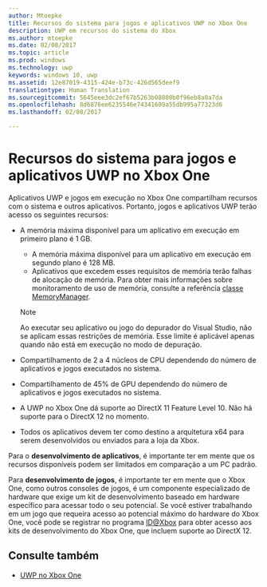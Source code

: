 ```yaml
---
author: Mtoepke
title: Recursos do sistema para jogos e aplicativos UWP no Xbox One
description: UWP em recursos do sistema do Xbox
ms.author: mtoepke
ms.date: 02/08/2017
ms.topic: article
ms.prod: windows
ms.technology: uwp
keywords: windows 10, uwp
ms.assetid: 12e87019-4315-424e-b73c-426d565deef9
translationtype: Human Translation
ms.sourcegitcommit: 5645eee3dc2ef67b5263b08800b0f96eb8a0a7da
ms.openlocfilehash: 8d6876ee6235546e74341609a55db995a77323d6
ms.lasthandoff: 02/08/2017

---
```


# <a name="system-resources-for-uwp-apps-and-games-on-xbox-one"></a>Recursos do sistema para jogos e aplicativos UWP no Xbox One

Aplicativos UWP e jogos em execução no Xbox One compartilham recursos com o sistema e outros aplicativos. Portanto, jogos e aplicativos UWP terão acesso os seguintes recursos:

* A memória máxima disponível para um aplicativo em execução em primeiro plano é 1 GB.
    * A memória máxima disponível para um aplicativo em execução em segundo plano é 128 MB.
    * Aplicativos que excedem esses requisitos de memória terão falhas de alocação de memória. Para obter mais informações sobre monitoramento de uso de memória, consulte a referência [classe MemoryManager](https://msdn.microsoft.com/library/windows/apps/windows.system.memorymanager.aspx).
    
    > [!NOTE]
    > Ao executar seu aplicativo ou jogo do depurador do Visual Studio, não se aplicam essas restrições de memória. Esse limite é aplicável apenas quando não está em execução no modo de depuração.

* Compartilhamento de 2 a 4 núcleos de CPU dependendo do número de aplicativos e jogos executados no sistema.

* Compartilhamento de 45% de GPU dependendo do número de aplicativos e jogos executados no sistema.

* A UWP no Xbox One dá suporte ao DirectX 11 Feature Level 10. Não há suporte para o DirectX 12 no momento.

* Todos os aplicativos devem ter como destino a arquitetura x64 para serem desenvolvidos ou enviados para a loja da Xbox.  

Para o **desenvolvimento de aplicativos**, é importante ter em mente que os recursos disponíveis podem ser limitados em comparação a um PC padrão.

Para **desenvolvimento de jogos**, é importante ter em mente que o Xbox One, como outros consoles de jogos, é um componente especializado de hardware que exige um kit de desenvolvimento baseado em hardware específico para acessar todo o seu potencial. Se você estiver trabalhando em um jogo que requeira acesso ao potencial máximo do hardware do Xbox One, você pode se registrar no programa [ID@Xbox](http://www.xbox.com/Developers/id) para obter acesso aos kits de desenvolvimento do Xbox One, que incluem suporte ao DirectX 12.

## <a name="see-also"></a>Consulte também
- [UWP no Xbox One](index.md)

